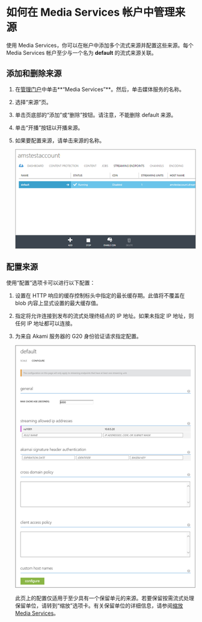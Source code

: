 <properties linkid="scripting-center-index" urlDisplayName="index" pageTitle="Scripting Center Index" metaKeywords="" description="" metaCanonical="" services="" documentationCenter="" title="How to Manage Origins in a Media Services Account" authors="juliako" solutions="" manager="" editor="" />
<tags ms.service=""
    ms.date="03/10/2015"
    wacn.date="04/11/2015"
    />

如何在 Media Services 帐户中管理来源
====================================

使用 Media Services，你可以在帐户中添加多个流式来源并配置这些来源。每个 Media Services 帐户至少与一个名为 **default** 的流式来源关联。

添加和删除来源
--------------

1.  在[管理门户](https://manage.windowsazure.cn)中单击**“Media Services”**。然后，单击媒体服务的名称。
2.  选择“来源”页。
3.  单击页底部的“添加”或“删除”按钮。请注意，不能删除 default 来源。
4.  单击“开播”按钮以开播来源。
5.  如果要配置来源，请单击来源的名称。

    ![“来源”页](./media/media-services-manage-origins/media-services-origins-page.png)

配置来源
--------

使用“配置”选项卡可以进行以下配置：

1.  设置在 HTTP 响应的缓存控制标头中指定的最长缓存期。此值将不覆盖在 blob 内容上显式设置的最大缓存值。

2.  指定将允许连接到发布的流式处理终结点的 IP 地址。如果未指定 IP 地址，则任何 IP 地址都可以连接。

3.  为来自 Akami 服务器的 G20 身份验证请求指定配置。

    ![配置来源](./media/media-services-manage-origins/media-services-origins-configure.png)

    此页上的配置仅适用于至少具有一个保留单元的来源。若要保留按需流式处理保留单位，请转到“缩放”选项卡。有关保留单位的详细信息，请参阅[缩放 Media Services](media-services-how-to-scale)。


